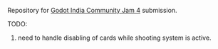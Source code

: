 Repository for [Godot India Community Jam 4](https://itch.io/jam/gic-4) submission.

TODO:
1. need to handle disabling of cards while shooting system is active.